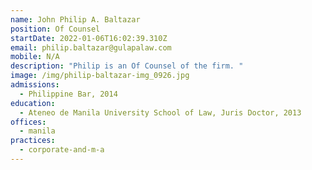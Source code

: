 ```yaml
---
name: John Philip A. Baltazar
position: Of Counsel
startDate: 2022-01-06T16:02:39.310Z
email: philip.baltazar@gulapalaw.com
mobile: N/A
description: "Philip is an Of Counsel of the firm. "
image: /img/philip-baltazar-img_0926.jpg
admissions:
  - Philippine Bar, 2014
education:
  - Ateneo de Manila University School of Law, Juris Doctor, 2013
offices:
  - manila
practices:
  - corporate-and-m-a
---
```

